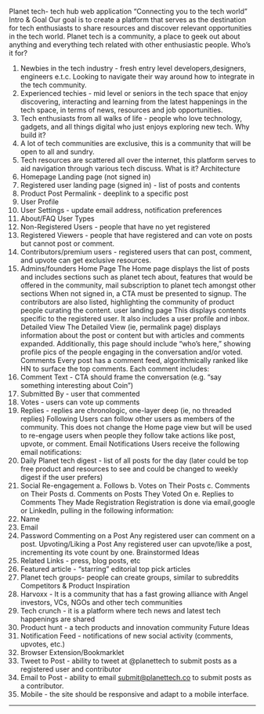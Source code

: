 Planet tech- tech hub web application
“Connecting you to the tech world”
Intro & Goal
Our goal is to create a platform that serves as the destination for tech enthusiasts to share
resources and discover relevant opportunities in the tech world. Planet tech is a community, a
place to geek out about anything and everything tech related with other enthusiastic people.
Who’s it for?
1. Newbies in the tech industry - fresh entry level developers,designers, engineers e.t.c.
Looking to navigate their way around how to integrate in the tech community.
2. Experienced techies - mid level or seniors in the tech space that enjoy discovering,
interacting and learning from the latest happenings in the tech space, in terms of news,
resources and job opportunities.
3. Tech enthusiasts from all walks of life - people who love technology, gadgets, and all
things digital who just enjoys exploring new tech.
Why build it?
1. A lot of tech communities are exclusive, this is a community that will be open to all and
sundry.
2. Tech resources are scattered all over the internet, this platform serves to aid navigation
through various tech discuss.
What is it?
Architecture
1. Homepage Landing page (not signed in)
2. Registered user landing page (signed in) - list of posts and contents
3. Product Post Permalink - deeplink to a specific post
4. User Profile
5. User Settings - update email address, notification preferences
6. About/FAQ
User Types
1. Non-Registered Users - people that have no yet registered
2. Registered Viewers - people that have registered and can vote on posts but cannot
post or comment.
3. Contributors/premium users - registered users that can post, comment, and upvote
can get exclusive resources.
4. Admins/founders
Home Page
The Home page displays the list of posts and includes sections such as planet tech about,
features that would be offered in the community, mail subscription to planet tech amongst other
sections
When not signed in, a CTA must be presented to signup.
The contributors are also listed, highlighting the community of product people curating the
content.
user landing page
This displays contents specific to the registered user. It also includes a user profile and inbox.
Detailed View
The Detailed View (ie, permalink page) displays information about the post or content but with
articles and comments expanded.
Additionally, this page should include “who’s here,” showing profile pics of the people engaging
in the conversation and/or voted.
Comments
Every post has a comment feed, algorithmically ranked like HN to surface the top comments.
Each comment includes:
1. Comment Text - CTA should frame the conversation (e.g. “say something interesting
about Coin”)
2. Submitted By - user that commented
3. Votes - users can vote up comments
4. Replies - replies are chronologic, one-layer deep (ie, no threaded replies)
Following
Users can follow other users as members of the community. This does not change the Home
page view but will be used to re-engage users when people they follow take actions like post,
upvote, or comment.
Email Notifications
Users receive the following email notifications:
1. Daily Planet tech digest - list of all posts for the day (later could be top free product and
resources to see and could be changed to weekly digest if the user prefers)
2. Social Re-engagement
a. Follows
b. Votes on Their Posts
c. Comments on Their Posts
d. Comments on Posts They Voted On
e. Replies to Comments They Made
Registration
Registration is done via email,google or LinkedIn, pulling in the following information:
1. Name
2. Email
3. Password
Commenting on a Post
Any registered user can comment on a post.
Upvoting/Liking a Post
Any registered user can upvote/like a post, incrementing its vote count by one.
Brainstormed Ideas
1. Related Links - press, blog posts, etc
2. Featured article - “starring” editorial top pick articles
3. Planet tech groups- people can create groups, similar to subreddits
Competitors & Product Inspiration
1. Harvoxx - It is a community that has a fast growing alliance with Angel investors, VCs,
NGOs and other tech communities
2. Tech crunch - it is a platform where tech news and latest tech happenings are shared
3. Product hunt - a tech products and innovation community
Future Ideas
1. Notification Feed - notifications of new social activity (comments, upvotes, etc.)
2. Browser Extension/Bookmarklet
3. Tweet to Post - ability to tweet at @planettech to submit posts as a registered user and
contributor
4. Email to Post - ability to email submit@planettech.co to submit posts as a contributor.
5. Mobile - the site should be responsive and adapt to a mobile interface.
-----------
